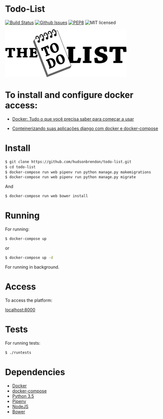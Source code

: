 # Todo-List

[![Build Status](https://travis-ci.org/hudsonbrendon/todo-list.svg?branch=master)](https://travis-ci.org/hudsonbrendon/todo-list)
[![Github Issues](http://img.shields.io/github/issues/hudsonbrendon/todo-list.svg?style=flat)](https://github.com/hudsonbrendon/todo-list/issues?sort=updated&state=open)
[![PEP8](https://img.shields.io/badge/code%20style-pep8-orange.svg)](https://www.python.org/dev/peps/pep-0008/)
![MIT licensed](https://img.shields.io/badge/license-MIT-blue.svg)


![todo](todo.gif)


# To install and configure docker access:

- [Docker: Tudo o que você precisa saber para começar a usar](https://medium.com/@hudsonbrendon/docker-tudo-o-que-voc%C3%AA-precisa-saber-para-come%C3%A7ar-a-usar-b82b2d4284f0)

- [Conteinerizando suas aplicações django com docker e docker-compose](https://medium.com/grupy-rn/conteinerizando-suas-aplica%C3%A7%C3%B5es-django-com-docker-e-docker-compose-3e86a8df6984)


# Install

```sh
$ git clone https://github.com/hudsonbrendon/todo-list.git
$ cd todo-list
$ docker-compose run web pipenv run python manage.py makemigrations
$ docker-compose run web pipenv run python manage.py migrate
```
And

```sh
$ docker-compose run web bower install
```

# Running

For running:

```sh
$ docker-compose up
```
or
```sh
$ docker-compose up -d
```
For running in background.

# Access

To access the platform:

[localhost:8000](http://localhost:8000)

# Tests

For running tests:

```sh
$ ./runtests
```

# Dependencies

- [Docker](https://docker.com)
- [docker-compose](https://docs.docker.com/compose/)
- [Python 3.5](https://www.python.org/downloads/release/python-350/)
- [Pipenv](https://github.com/kennethreitz/pipenv)
- [NodeJS](https://nodejs.org/en/)
- [Bower](https://bower.io/)
